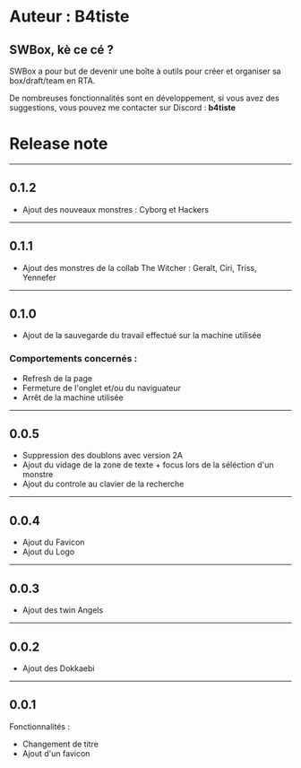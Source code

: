 # **Auteur :** <span id="author-name">B4tiste</span>

## SWBox, kè ce cé ?

SWBox a pour but de devenir une boîte à outils pour créer et organiser sa box/draft/team en RTA.

De nombreuses fonctionnalités sont en développement, si vous avez des suggestions, vous pouvez me contacter sur Discord : **b4tiste**

# Release note
___
## 0.1.2

 - Ajout des nouveaux monstres : Cyborg et Hackers
___
## 0.1.1

 - Ajout des monstres de la collab The Witcher : Geralt, Ciri, Triss, Yennefer

___
## 0.1.0

 - Ajout de la sauvegarde du travail effectué sur la machine utilisée

### Comportements concernés :
   - Refresh de la page
   - Fermeture de l'onglet et/ou du naviguateur
   - Arrêt de la machine utilisée

___
## 0.0.5

 - Suppression des doublons avec version 2A
 - Ajout du vidage de la zone de texte + focus lors de la séléction d'un monstre
 - Ajout du controle au clavier de la recherche

___
## 0.0.4

- Ajout du Favicon
- Ajout du Logo

___
## 0.0.3

- Ajout des twin Angels

___
## 0.0.2

- Ajout des Dokkaebi

___
## 0.0.1

Fonctionnalités :
- Changement de titre
- Ajout d'un favicon
